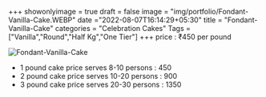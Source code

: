 +++
showonlyimage = true
draft = false
image = "img/portfolio/Fondant-Vanilla-Cake.WEBP"
date ="2022-08-07T16:14:29+05:30"
title = "Fondant-Vanilla-Cake"
categories = "Celebration Cakes"
Tags = ["Vanilla","Round","Half Kg","One Tier"]
+++
price : ₹450 per pound
<!--more-->
![Fondant-Vanilla-Cake](/img/portfolio/Fondant-Vanilla-Cake.WEBP)
* 1 pound cake price serves 8-10 persons : 450
* 2 pound cake price serves 10-20 persons : 900
* 3 pound cake price serves 20-30 persons : 1350

